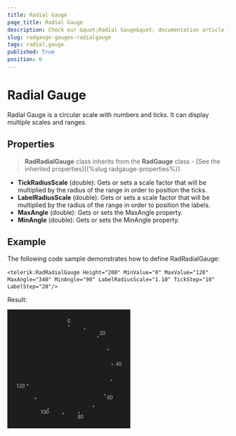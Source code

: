 ```yaml
---
title: Radial Gauge
page_title: Radial Gauge
description: Check our &quot;Radial Gauge&quot; documentation article for RadGauge for UWP control.
slug: radgauge-gauges-radialgauge
tags: radial,gauge
published: True
position: 0
---
```


# Radial Gauge

Radial Gauge is a circular scale with numbers and ticks. It can display multiple scales and ranges.

## Properties

>**RadRadialGauge** class inherits from the **RadGauge** class - 
[See the inherited properties]({%slug radgauge-properties%}).

* **TickRadiusScale** (double): Gets or sets a scale factor that will be multiplied by the radius
of the range in order to position the ticks.
* **LabelRadiusScale** (double): Gets or sets a scale factor that will be multiplied by the radius
of the range in order to position the labels.
* **MaxAngle** (double): Gets or sets the MaxAngle property.
* **MinAngle** (double): Gets or sets the MinAngle property.

## Example

The following code sample demonstrates how to define RadRadialGauge:

	<telerik:RadRadialGauge Height="200" MinValue="0" MaxValue="120" MaxAngle="340" MinAngle="90" LabelRadiusScale="1.10" TickStep="10" LabelStep="20"/>

Result:

![Rad Gauge-Rad Radial Gauge Example](images/RadGauge-RadRadialGaugeExample.png)
